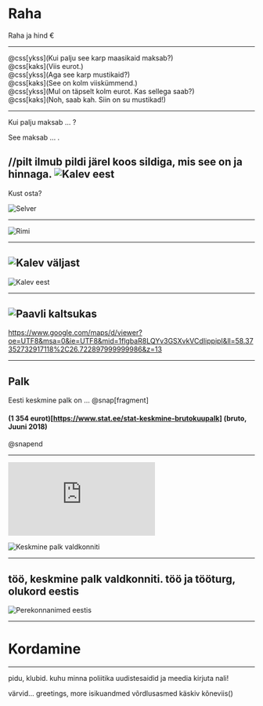 # Raha

Raha ja hind €

---

@css[ykss](Kui palju see karp maasikaid maksab?)  
@css[kaks](Viis eurot.)  
@css[ykss](Aga see karp mustikaid?)  
@css[kaks](See on kolm viiskümmend.)  
@css[ykss](Mul on täpselt kolm eurot. Kas sellega saab?)  
@css[kaks](Noh, saab kah. Siin on su mustikad!)  

---

Kui palju maksab ... ?

See maksab ... .

//pilt ilmub pildi järel koos sildiga, mis see on ja hinnaga.
![Kalev eest]()
---
Kust osta?

![Selver](https://www.nixor.ee/wp-content/uploads/2016/01/selver.jpg)

---

![Rimi](https://www.vorumaateataja.ee/images/thumbnails/images/2017/05mai/paberleht/voru_mini_rimi-area-729x390.jpg)

---
![Kalev väljast](https://kalev.eu/wp-content/uploads/2016/04/Rotermanni-300x251.jpeg)
---
![Kalev eest](https://anitakarma.com/wp-content/uploads/2017/09/Kalevikommipood_20-1.jpg)

---

![Paavli kaltsukas](https://www.eesti.ca/pics/2011/10/33654_1.jpg)
---
https://www.google.com/maps/d/viewer?oe=UTF8&msa=0&ie=UTF8&mid=1flgbaR8LQYv3GSXvkVCdIippipI&ll=58.37352732917118%2C26.722897999999986&z=13

---

## Palk

Eesti keskmine palk on ...
@snap[fragment]
#### (1 354 eurot)[https://www.stat.ee/stat-keskmine-brutokuupalk] (bruto, Juuni 2018)
@snapend

---

![Keskmine palk asukohiti](https://www.meiemaa.ee/imgfiles/image_artikkel.php?id=30465&x=340&y=170&piirang=1)



![Keskmine palk valdkonniti](https://www.rmp.ee/img/joonised/Screen_Shot_20180529_at_12.31.16.png)

---
töö, keskmine palk valdkonniti. töö ja tööturg, olukord eestis
---

![Perekonnanimed eestis](https://online.le.ee/wp-content/uploads/2017/06/perekonnanimed_2017.jpg)

---

# Kordamine

---


pidu, klubid.
kuhu minna
poliitika
uudistesaidid ja meedia
kirjuta nali!

värvid...
greetings, more
isikuandmed
võrdlusasmed
käskiv kõneviis()
